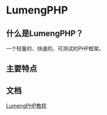 LumengPHP
=========

什么是LumengPHP？
----------------

一个轻量的、快速的、可测试的PHP框架。

主要特点
-------



文档
----

[LumengPHP教程](docs/manual.md)